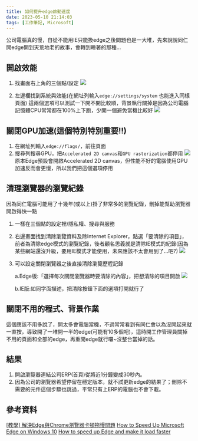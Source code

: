 ```yaml
---
title: 如何提升edge啟動速度
date: 2023-05-10 21:14:03
tags: [工作筆記, Microsoft]
---
```

公司電腦真的慢，自從不能用IE只能換edge之後問題也是一大堆，先來說說同仁開edge開到天荒地老的故事，會轉到睡著的那種...
## 開啟效能
1. 找畫面右上角的三個點/設定
![](https://hackmd.io/_uploads/BJPaHKDNn.png)

2. 左邊欄找到系統與效能(在網址列輸入```edge://settings/system``` 也能進入同樣頁面)
這兩個選項可以測試一下開不開比較順，背景執行關掉是因為公司電腦記憶體CPU常常都在100%上下跑，少開一個避免當機比較好
![](https://hackmd.io/_uploads/ryAxqOvE2.png)

## 關閉GPU加速(這個特別特別重要!!)
1. 在網址列輸入```edge://flags/```，前往頁面
2. 搜尋列搜尋GPU，把```Accelerated 2D canvas```和```GPU rasterization```都停用
![](https://i.imgur.com/leRnAGO.png)
原本Edge預設會開啟Accelerated 2D canvas，但性能不好的電腦使用GPU加速反而會更慢，所以我們把這個選項停用

## 清理瀏覽器的瀏覽紀錄
因為同仁電腦可能用了十幾年(或以上)掛了非常多的瀏覽紀錄，刪掉能幫助瀏覽器開啟得快一點
1. 一樣在三個點的設定裡/隱私權、搜尋與服務

2. 右邊畫面找到清除瀏覽資料及除Internet Explorer，點選「要清除的項目」，前者為清除edge模式的瀏覽紀錄，後者顧名思義就是清除IE模式的紀錄(因為某些網站還沒升級，要用IE模式才能使用，未來應該不太會用到了...吧?)
![](https://hackmd.io/_uploads/S1SEBYwEh.png)

3. 可以設定關閉瀏覽器之後直接清除瀏覽歷程記錄

    a.Edge版:「選擇每次關閉瀏覽器時要清除的內容」，把想清除的項目開啟
   ![](https://hackmd.io/_uploads/S1TluFDE3.png)
   
    b.IE版:如同字面描述，把清除按鈕下面的選項打開就行了
    
## 關閉不用的程式、背景作業
這個應該不用多說了，開太多會電腦當機，不過常常看到有同仁會以為沒開起來就一直按，導致開了一堆開一半的edge(可能有10多個吧)，這時開工作管理員關掉不用的頁面和全部的edge，再重開edge就行囉~沒整台當掉的話。

## 結果
1. 開啟瀏覽器連結公司ERP(首頁)從將近1分鐘變成30秒內。
2. 因為公司的瀏覽器希望停留在穩定版本，就不試更新edge的結果了；刪除不需要的元件這個步驟也跳過，平常只有上ERP的電腦也不會下載。

## 參考資料
[[教學] 解決Edge與Chrome瀏覽器卡頓拖慢問題](https://zeekmagazine.com/archives/156269)
[How to Speed Up Microsoft Edge on Windows 10](https://techwisegroup.com/blog/how-to-speed-up-microsoft-edge-on-windows-10/)
[How to speed up Edge and make it load faster](https://www.thewindowsclub.com/how-to-speed-up-edge-and-make-it-load-faster)